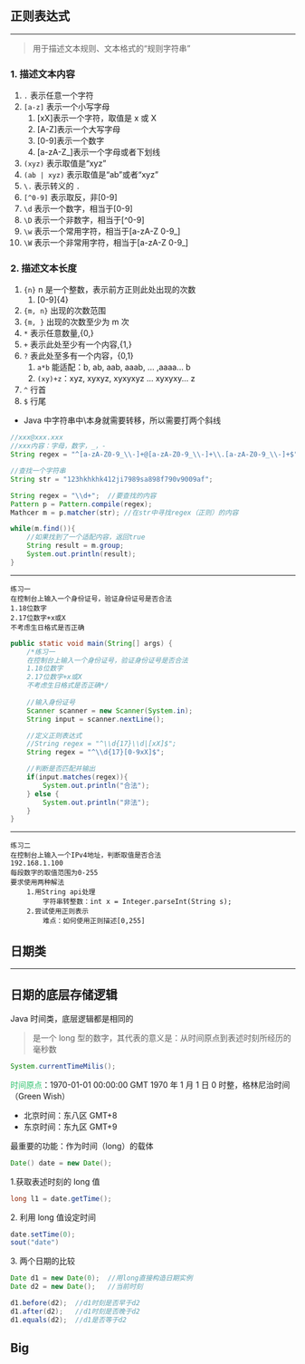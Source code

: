 ## 正则表达式
---
>用于描述文本规则、文本格式的“规则字符串”
### 1. 描述文本内容
1. `.` 表示任意一个字符
2. `[a-z]` 表示一个小写字母
	1. [xX]表示一个字符，取值是 x 或 X
	2. [A-Z]表示一个大写字母
	3. [0-9]表示一个数字
	4. [a-zA-Z_]表示一个字母或者下划线
3. `(xyz)` 表示取值是“xyz”
4. `(ab | xyz)` 表示取值是“ab”或者“xyz”
5. `\.` 表示转义的 `.`
6. `[^0-9]` 表示取反，非[0-9]
7. `\d` 表示一个数字，相当于[0-9]
8. `\D` 表示一个非数字，相当于[\^0-9]
9. `\w` 表示一个常用字符，相当于[a-zA-Z 0-9_]
10. `\W` 表示一个非常用字符，相当于[a-zA-Z 0-9_]

### 2. 描述文本长度
1. `{n}` n 是一个整数，表示前方正则此处出现的次数
	1. [0-9]{4}
2. `{m, n}` 出现的次数范围
3. `{m, }` 出现的次数至少为 m 次
4. `*` 表示任意数量,{0,}
5. `+` 表示此处至少有一个内容,{1,}
6. `?` 表此处至多有一个内容，{0,1}
	1. `a*b` 能适配：b, ab, aab, aaab, ... ,aaaa... b
	2. `(xy)+z`：xyz, xyxyz, xyxyxyz ... xyxyxy... z
7. `^` 行首
8. `$` 行尾

- Java 中字符串中\\本身就需要转移，所以需要打两个斜线

```Java
//xxx@xxx.xxx
//xxx内容：字母，数字，_，-
String regex = "^[a-zA-Z0-9_\\-]+@[a-zA-Z0-9_\\-]+\\.[a-zA-Z0-9_\\-]+$"
```

```Java
//查找一个字符串
String str = "123hkhkhk412ji7989sa898f790v9009af";

String regex = "\\d+";	//要查找的内容
Pattern p = Pattern.compile(regex);
Mathcer m = p.matcher(str);	//在str中寻找regex（正则）的内容

while(m.find()){
	//如果找到了一个适配内容，返回true
	String result = m.group;
	System.out.println(result);
}
```

---

	练习一
	在控制台上输入一个身份证号，验证身份证号是否合法
	1.18位数字
	2.17位数字+x或X
	不考虑生日格式是否正确

```Java
public static void main(String[] args) {  
    /*练习一  
    在控制台上输入一个身份证号，验证身份证号是否合法  
    1.18位数字  
    2.17位数字+x或X  
    不考虑生日格式是否正确*/  
  
	//输入身份证号  
	Scanner scanner = new Scanner(System.in);  
	String input = scanner.nextLine();  

	//定义正则表达式  
	//String regex = "^\\d{17}\\d|[xX]$";  
	String regex = "^\\d{17}[0-9xX]$";  

	//判断是否匹配并输出  
	if(input.matches(regex)){  
		System.out.println("合法");  
	} else {  
		System.out.println("非法");  
	}  
}
```
---

	练习二
	在控制台上输入一个IPv4地址，判断取值是否合法
	192.168.1.100
	每段数字的取值范围为0-255
	要求使用两种解法
		1.用String api处理
			字符串转整数：int x = Integer.parseInt(String s);
		2.尝试使用正则表示
			难点：如何使用正则描述[0,255]

## 日期类
---
## 日期的底层存储逻辑

Java 时间类，底层逻辑都是相同的

>是一个 long 型的数字，其代表的意义是：从时间原点到表述时刻所经历的毫秒数

```Java
System.currentTimeMilis();
```

<font color="#2DC26B">时间原点</font>：1970-01-01 00:00:00 GMT
1970 年 1 月 1 日 0 时整，格林尼治时间（Green Wish）
- 北京时间：东八区 GMT+8
- 东京时间：东九区 GMT+9

最重要的功能：作为时间（long）的载体
```Java
Date() date = new Date();
```

1\.获取表述时刻的 long 值
```Java
long l1 = date.getTime();
```

2\. 利用 long 值设定时间
```Java
date.setTime(0);
sout("date")
```

3\. 两个日期的比较
```Java
Date d1 = new Date(0);	//用long直接构造日期实例
Date d2 = new Date();	//当前时刻

d1.before(d2);	//d1时刻是否早于d2
d1.after(d2);	//d1时刻是否晚于d2
d1.equals(d2);	//d1是否等于d2
```
## Big
